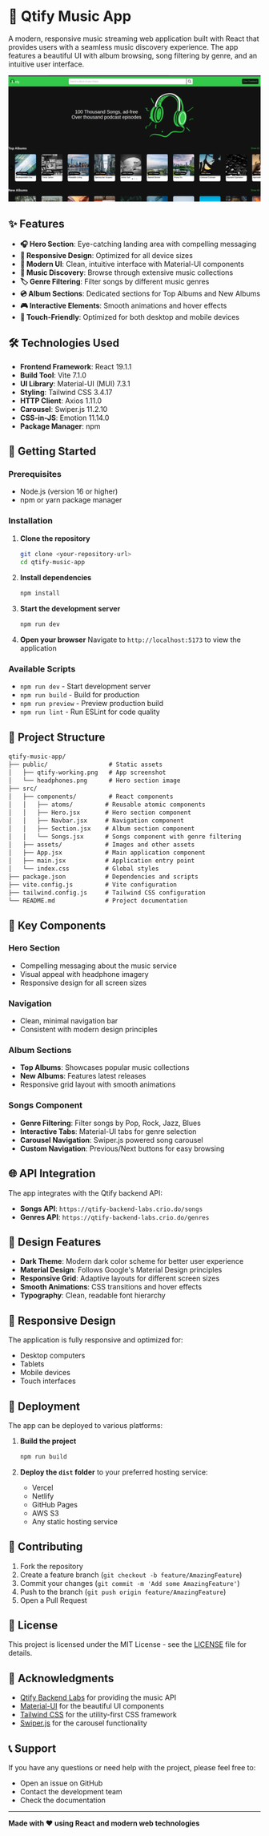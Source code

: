 # 🎵 Qtify Music App

A modern, responsive music streaming web application built with React that provides users with a seamless music discovery experience. The app features a beautiful UI with album browsing, song filtering by genre, and an intuitive user interface.

![Qtify Music App Screenshot](public/qtify-working.png)

## ✨ Features

- **🎧 Hero Section**: Eye-catching landing area with compelling messaging
- **📱 Responsive Design**: Optimized for all device sizes
- **🎨 Modern UI**: Clean, intuitive interface with Material-UI components
- **🎵 Music Discovery**: Browse through extensive music collections
- **🏷️ Genre Filtering**: Filter songs by different music genres
- **💿 Album Sections**: Dedicated sections for Top Albums and New Albums
- **🎮 Interactive Elements**: Smooth animations and hover effects
- **📱 Touch-Friendly**: Optimized for both desktop and mobile devices

## 🛠️ Technologies Used

- **Frontend Framework**: React 19.1.1
- **Build Tool**: Vite 7.1.0
- **UI Library**: Material-UI (MUI) 7.3.1
- **Styling**: Tailwind CSS 3.4.17
- **HTTP Client**: Axios 1.11.0
- **Carousel**: Swiper.js 11.2.10
- **CSS-in-JS**: Emotion 11.14.0
- **Package Manager**: npm

## 🚀 Getting Started

### Prerequisites

- Node.js (version 16 or higher)
- npm or yarn package manager

### Installation

1. **Clone the repository**
   ```bash
   git clone <your-repository-url>
   cd qtify-music-app
   ```

2. **Install dependencies**
   ```bash
   npm install
   ```

3. **Start the development server**
   ```bash
   npm run dev
   ```

4. **Open your browser**
   Navigate to `http://localhost:5173` to view the application

### Available Scripts

- `npm run dev` - Start development server
- `npm run build` - Build for production
- `npm run preview` - Preview production build
- `npm run lint` - Run ESLint for code quality

## 📁 Project Structure

```
qtify-music-app/
├── public/                 # Static assets
│   ├── qtify-working.png   # App screenshot
│   └── headphones.png      # Hero section image
├── src/
│   ├── components/         # React components
│   │   ├── atoms/         # Reusable atomic components
│   │   ├── Hero.jsx       # Hero section component
│   │   ├── Navbar.jsx     # Navigation component
│   │   ├── Section.jsx    # Album section component
│   │   └── Songs.jsx      # Songs component with genre filtering
│   ├── assets/            # Images and other assets
│   ├── App.jsx            # Main application component
│   ├── main.jsx           # Application entry point
│   └── index.css          # Global styles
├── package.json           # Dependencies and scripts
├── vite.config.js         # Vite configuration
├── tailwind.config.js     # Tailwind CSS configuration
└── README.md              # Project documentation
```

## 🎯 Key Components

### Hero Section
- Compelling messaging about the music service
- Visual appeal with headphone imagery
- Responsive design for all screen sizes

### Navigation
- Clean, minimal navigation bar
- Consistent with modern design principles

### Album Sections
- **Top Albums**: Showcases popular music collections
- **New Albums**: Features latest releases
- Responsive grid layout with smooth animations

### Songs Component
- **Genre Filtering**: Filter songs by Pop, Rock, Jazz, Blues
- **Interactive Tabs**: Material-UI tabs for genre selection
- **Carousel Navigation**: Swiper.js powered song carousel
- **Custom Navigation**: Previous/Next buttons for easy browsing

## 🌐 API Integration

The app integrates with the Qtify backend API:

- **Songs API**: `https://qtify-backend-labs.crio.do/songs`
- **Genres API**: `https://qtify-backend-labs.crio.do/genres`

## 🎨 Design Features

- **Dark Theme**: Modern dark color scheme for better user experience
- **Material Design**: Follows Google's Material Design principles
- **Responsive Grid**: Adaptive layouts for different screen sizes
- **Smooth Animations**: CSS transitions and hover effects
- **Typography**: Clean, readable font hierarchy

## 📱 Responsive Design

The application is fully responsive and optimized for:
- Desktop computers
- Tablets
- Mobile devices
- Touch interfaces

## 🚀 Deployment

The app can be deployed to various platforms:

1. **Build the project**
   ```bash
   npm run build
   ```

2. **Deploy the `dist` folder** to your preferred hosting service:
   - Vercel
   - Netlify
   - GitHub Pages
   - AWS S3
   - Any static hosting service

## 🤝 Contributing

1. Fork the repository
2. Create a feature branch (`git checkout -b feature/AmazingFeature`)
3. Commit your changes (`git commit -m 'Add some AmazingFeature'`)
4. Push to the branch (`git push origin feature/AmazingFeature`)
5. Open a Pull Request

## 📄 License

This project is licensed under the MIT License - see the [LICENSE](LICENSE) file for details.

## 🙏 Acknowledgments

- [Qtify Backend Labs](https://qtify-backend-labs.crio.do/) for providing the music API
- [Material-UI](https://mui.com/) for the beautiful UI components
- [Tailwind CSS](https://tailwindcss.com/) for the utility-first CSS framework
- [Swiper.js](https://swiperjs.com/) for the carousel functionality

## 📞 Support

If you have any questions or need help with the project, please feel free to:
- Open an issue on GitHub
- Contact the development team
- Check the documentation

---

**Made with ❤️ using React and modern web technologies**
